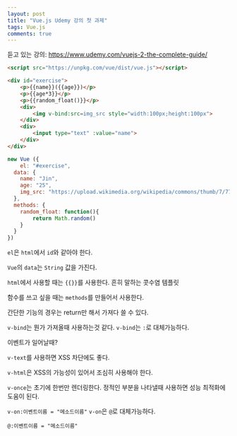 ```yaml
---
layout: post
title: "Vue.js Udemy 강의 첫 과제"
tags: Vue.js
comments: true
---
```


듣고 있는 강의: <https://www.udemy.com/vuejs-2-the-complete-guide/>

```html
<script src="https://unpkg.com/vue/dist/vue.js"></script>

<div id="exercise">
    <p>{{name}}({{age}})</p>
    <p>{{age*3}}</p>
    <p>{{random_float()}}</p>
    <div>
        <img v-bind:src=img_src style="width:100px;height:100px">
    </div>
    <div>
        <input type="text" :value="name">
    </div>
</div>
```



```javascript
new Vue ({
	el: "#exercise",
  data: {
  	name: "Jin",
    age: "25",
    img_src: "https://upload.wikimedia.org/wikipedia/commons/thumb/7/77/Google_Images_2015_logo.svg/1200px-Google_Images_2015_logo.svg.png"
  },
  methods: {
  	random_float: function(){
    	return Math.random()
    }
  }
})
```



`el`은 `html`에서 `id`와 같아야 한다.

`Vue`의 `data`는 `String` 값을 가진다.

`html`에서 사용할 때는 `{{}}`를 사용한다. 흔히 말하는 콧수염 템플릿

함수를 쓰고 싶을 때는 `methods`를 만들어서 사용한다.

간단한 기능의 경우는 return만 해서 가져다 쓸 수 있다.

`v-bind`는 뭔가 가져올때 사용하는것 같다. `v-bind`는 `:`로 대체가능하다.

이벤트가 일어날때?



`v-text`를 사용하면 XSS 차단에도 좋다.

`v-html`은 XSS의 가능성이 있어서 조심히 사용해야 한다.

`v-once`는 초기에 한번만 렌더링한다. 정적인 부분을 나타낼때 사용하면 성능 최적화에 도움이 된다.



`v-on:이벤트이름 = "메소드이름"` `v-on`은 `@`로 대체가능하다.

`@:이벤트이름 = "메소드이름"`